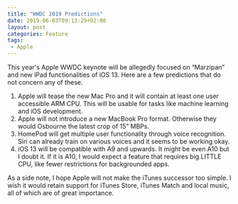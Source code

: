 ```yaml
---
title: "WWDC 2019 Predictions"
date: 2019-06-03T09:13:29+02:00
layout: post
categories: Feature
tags:
 - Apple
---
```


This year's Apple WWDC keynote will be allegedly focused on “Marzipan” and new iPad functionalities of iOS 13. Here are a few predictions that do not concern any of these.

1. Apple will tease the new Mac Pro and it will contain at least one user accessible ARM CPU. This will be usable for tasks like machine learning and iOS development.
2. Apple will not introduce a new MacBook Pro format. Otherwise they would Osbourne the latest crop of 15” MBPs.
3. HomePod will get multiple user functionality through voice recognition. Siri can already train on various voices and it seems to be working okay.
4. iOS 13 will be compatible with A9 and upwards. It might be even A10 but I doubt it. If it is A10, I would expect a feature that requires big.LITTLE CPU, like fewer restrictions for backgrounded apps.

As a side note, I hope Apple will not make the iTunes successor too simple. I wish it would retain support for iTunes Store, iTunes Match and local music, all of which are of great importance.

